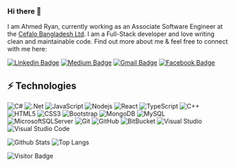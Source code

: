 ### Hi there 👋

I am Ahmed Ryan, currently working as an Associate Software Engineer at the [Cefalo Bangladesh Ltd](https://www.cefalo.com/en/). I am a Full-Stack developer and love writing clean and maintainable code. Find out more about me & feel free to connect with me here:

[![Linkedin Badge](https://img.shields.io/badge/-ahmedryanfaiyaz-blue?style=flat-square&logo=Linkedin&logoColor=white&link=https://www.linkedin.com/in/ahmedryanfaiyaz/)](https://www.linkedin.com/in/ahmedryanfaiyaz/)
[![Medium Badge](https://img.shields.io/badge/-ahmedryanfaiyaz-12100E?style=flat-square&logo=medium&logoColor=white&link=https://medium.com/@ahmedryanfaiyaz)](https://medium.com/@ahmedryanfaiyaz)
[![Gmail Badge](https://img.shields.io/badge/-ahmedryanfaiyaz-c14438?style=flat-square&logo=Gmail&logoColor=white&link=mailto:ahmedryanfaiyaz@gmail.com)](mailto:ahmedryanfaiyaz@gmail.com)
[![Facebook Badge](https://img.shields.io/badge/-ahmedryanfaiyaz-1877F2?style=flat-square&logo=facebook&logoColor=white&link=https://www.facebook.com/ahmedryanfaiyaz)](https://www.facebook.com/ahmedryanfaiyaz)


## ⚡ Technologies

![C#](https://img.shields.io/badge/c%23-%23239120.svg?style=for-the-badge&logo=c-sharp&logoColor=white)
![.Net](https://img.shields.io/badge/.NET-5C2D91?style=for-the-badge&logo=.net&logoColor=white)
![JavaScript](https://img.shields.io/badge/-JavaScript-black?style=flat-square&logo=javascript)
![Nodejs](https://img.shields.io/badge/-Nodejs-black?style=flat-square&logo=Node.js)
![React](https://img.shields.io/badge/-React-black?style=flat-square&logo=react)
![TypeScript](https://img.shields.io/badge/-TypeScript-007ACC?style=flat-square&logo=typescript)
![C++](https://img.shields.io/badge/-C++-00599C?style=flat-square&logo=c)
![HTML5](https://img.shields.io/badge/-HTML5-E34F26?style=flat-square&logo=html5&logoColor=white)
![CSS3](https://img.shields.io/badge/-CSS3-1572B6?style=flat-square&logo=css3)
![Bootstrap](https://img.shields.io/badge/-Bootstrap-563D7C?style=flat-square&logo=bootstrap)
![MongoDB](https://img.shields.io/badge/-MongoDB-black?style=flat-square&logo=mongodb)
![MySQL](https://img.shields.io/badge/-MySQL-black?style=flat-square&logo=mysql)
![MicrosoftSQLServer](https://img.shields.io/badge/Microsoft%20SQL%20Server-CC2927?style=for-the-badge&logo=microsoft%20sql%20server&logoColor=white)
![Git](https://img.shields.io/badge/-Git-black?style=flat-square&logo=git)
![GitHub](https://img.shields.io/badge/-GitHub-181717?style=flat-square&logo=github)
![BitBucket](https://img.shields.io/badge/-BitBucket-darkblue?style=flat-square&logo=bitbucket)
![Visual Studio](https://img.shields.io/badge/Visual%20Studio-5C2D91.svg?style=for-the-badge&logo=visual-studio&logoColor=white)
![Visual Studio Code](https://img.shields.io/badge/Visual%20Studio%20Code-0078d7.svg?style=for-the-badge&logo=visual-studio-code&logoColor=white)

![Github Stats](https://github-readme-stats.vercel.app/api?username=ahmedryanfaiyaz&count_private=true&show_icons=true&include_all_commits=true)
![Top Langs](https://github-readme-stats.vercel.app/api/top-langs/?username=ahmedryanfaiyaz&hide=TeX&layout=compact)

![Visitor Badge](https://visitor-badge.laobi.icu/badge?page_id=ludehsar.ludehsar)
